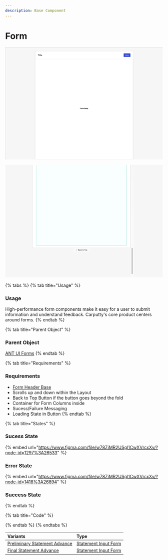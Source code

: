 ```yaml
---
description: Base Component
---
```


# Form

![Top of the Form component](../../.gitbook/assets/screen-shot-2021-09-23-at-1.15.25-pm.png)

![Bottom of the Form component](../../.gitbook/assets/screen-shot-2021-09-23-at-1.16.21-pm.png)

{% tabs %}
{% tab title="Usage" %}
### Usage

High-performance form components make it easy for a user to submit information and understand feedback. Carputty's core product centers around forms.
{% endtab %}

{% tab title="Parent Object" %}
### Parent Object

[ANT UI Forms](https://ant.design/components/form/#header)
{% endtab %}

{% tab title="Requirements" %}
### Requirements

* [Form Header Base](../headers/header/)
* Scrolls up and down within the Layout
* Back to Top Button if the button goes beyond the fold
* Container for Form Columns inside
* Sucess/Failure Messaging
* Loading State in Button
{% endtab %}

{% tab title="States" %}
### Sucess State

{% embed url="https://www.figma.com/file/w78ZiMR2USgl1CwXVrcxXv/?node-id=1297%3A26533" %}

### Error State

{% embed url="https://www.figma.com/file/w78ZiMR2USgl1CwXVrcxXv/?node-id=1418%3A26894" %}



### Success State
{% endtab %}

{% tab title="Code" %}

{% endtab %}
{% endtabs %}

| Variants | Type |
| :--- | :--- |
| [Preliminary Statement Advance](preliminary-and-final-statements/lbo-preliminary-statement.md) | [Statement Input Form](preliminary-and-final-statements/) |
| [Final Statement Advance](preliminary-and-final-statements/final-statement.md) | [Statement Input Form](preliminary-and-final-statements/) |

